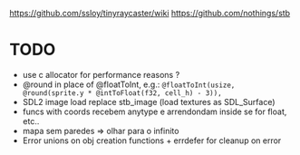 https://github.com/ssloy/tinyraycaster/wiki
https://github.com/nothings/stb

# TODO

- use c allocator for performance reasons ?
- @round in place of @floatToInt,
  e.g.: `@floatToInt(usize, @round(sprite.y * @intToFloat(f32, cell_h) - 3)),`
- SDL2 image load replace stb_image (load textures as SDL_Surface)
- funcs with coords recebem anytype e arrendondam inside se for float, etc..
- mapa sem paredes => olhar para o infinito
- Error unions on obj creation functions + errdefer for cleanup on error
